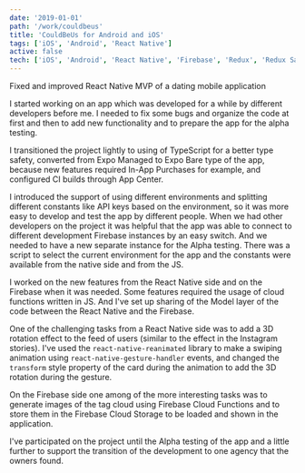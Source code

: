 ```yaml
---
date: '2019-01-01'
path: '/work/couldbeus'
title: 'CouldBeUs for Android and iOS'
tags: ['iOS', 'Android', 'React Native']
active: false
tech: ['iOS', 'Android', 'React Native', 'Firebase', 'Redux', 'Redux Saga', 'App Center']
---
```


Fixed and improved React Native MVP of a dating mobile application

I started working on an app which was developed for a while by different developers before me. I needed to fix some bugs and organize the code at first and then to add new functionality and to prepare the app for the alpha testing.

I transitioned the project lightly to using of TypeScript for a better type safety, converted from Expo Managed to Expo Bare type of the app, because new features required In-App Purchases for example, and configured CI builds through App Center.

I introduced the support of using different environments and splitting different constants like API keys based on the environment, so it was more easy to develop and test the app by different people. When we had other developers on the project it was helpful that the app was able to connect to different development Firebase instances by an easy switch. And we needed to have a new separate instance for the Alpha testing. There was a script to select the current environment for the app and the constants were available from the native side and from the JS.

I worked on the new features from the React Native side and on the Firebase when it was needed. Some features required the usage of cloud functions written in JS. And I've set up sharing of the Model layer of the code between the React Native and the Firebase.

 One of the challenging tasks from a React Native side was to add a 3D rotation effect to the feed of users (similar to the effect in the Instagram stories). I've used the `react-native-reanimated` library to make a swiping animation using `react-native-gesture-handler` events, and changed the `transform` style property of the card during the animation to add the 3D rotation during the gesture.

On the Firebase side one among of the more interesting tasks was to generate images of the tag cloud using Firebase Cloud Functions and to store them in the Firebase Cloud Storage to be loaded and shown in the application.

I've participated on the project until the Alpha testing of the app and a little further to support the transition of the development to one agency that the owners found.
